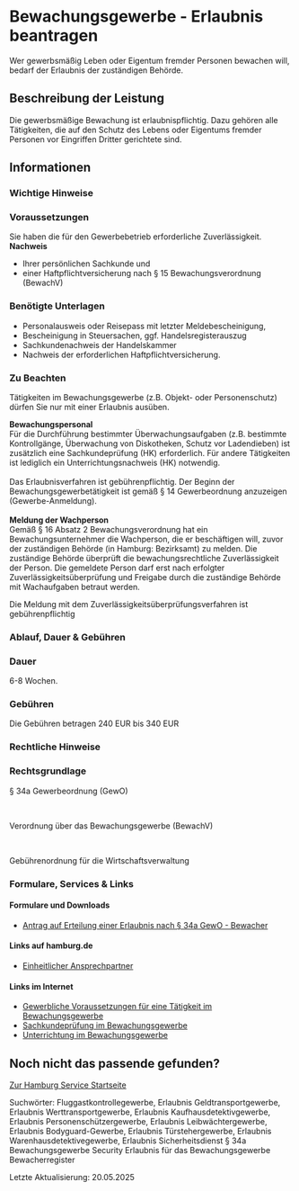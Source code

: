 




Bewachungsgewerbe - Erlaubnis beantragen
========================================

Wer gewerbsmäßig Leben oder Eigentum fremder Personen bewachen will, bedarf der Erlaubnis der zuständigen Behörde.

Beschreibung der Leistung
-------------------------

Die gewerbsmäßige Bewachung ist erlaubnispflichtig. Dazu gehören alle Tätigkeiten, die auf den Schutz des Lebens oder Eigentums fremder Personen vor Eingriffen Dritter gerichtete sind.

Informationen
-------------

### Wichtige Hinweise

### Voraussetzungen

Sie haben die für den Gewerbebetrieb erforderliche Zuverlässigkeit.  
**Nachweis**

* Ihrer persönlichen Sachkunde und
* einer Haftpflichtversicherung nach § 15 Bewachungsverordnung (BewachV)

### Benötigte Unterlagen

* Personalausweis oder Reisepass mit letzter Meldebescheinigung,
* Bescheinigung in Steuersachen, ggf. Handelsregisterauszug
* Sachkundenachweis der Handelskammer
* Nachweis der erforderlichen Haftpflichtversicherung.

### Zu Beachten

Tätigkeiten im Bewachungsgewerbe (z.B. Objekt- oder Personenschutz) dürfen Sie nur mit einer Erlaubnis ausüben.  
  
**Bewachungspersonal**  
Für die Durchführung bestimmter Überwachungsaufgaben (z.B. bestimmte Kontrollgänge, Überwachung von Diskotheken, Schutz vor Ladendieben) ist zusätzlich eine Sachkundeprüfung (HK) erforderlich. Für andere Tätigkeiten ist lediglich ein Unterrichtungsnachweis (HK) notwendig.  
   
Das Erlaubnisverfahren ist gebührenpflichtig. Der Beginn der Bewachungsgewerbetätigkeit ist gemäß § 14 Gewerbeordnung anzuzeigen (Gewerbe-Anmeldung).  
   
**Meldung der Wachperson**  
Gemäß § 16 Absatz 2 Bewachungsverordnung hat ein Bewachungsunternehmer die Wachperson, die er beschäftigen will, zuvor der zuständigen Behörde (in Hamburg: Bezirksamt) zu melden. Die zuständige Behörde überprüft die bewachungsrechtliche Zuverlässigkeit der Person. Die gemeldete Person darf erst nach erfolgter Zuverlässigkeitsüberprüfung und Freigabe durch die zuständige Behörde mit Wachaufgaben betraut werden.  
  
Die Meldung mit dem Zuverlässigkeitsüberprüfungsverfahren ist gebührenpflichtig

### Ablauf, Dauer & Gebühren

### Dauer

6-8 Wochen.

### Gebühren

Die Gebühren betragen 240 EUR bis 340 EUR

### Rechtliche Hinweise

### Rechtsgrundlage

§ 34a Gewerbeordnung (GewO)  
  
   
  
Verordnung über das Bewachungsgewerbe (BewachV)  
  
   
  
Gebührenordnung für die Wirtschaftsverwaltung

### Formulare, Services & Links

#### Formulare und Downloads

* [Antrag auf Erteilung einer Erlaubnis nach § 34a GewO - Bewacher](https://fhh1.hamburg.de/Dibis/form/pdf/Formular_Erlaubnis_Bewachung_barrierefrei.pdf)

#### Links auf hamburg.de

* [Einheitlicher Ansprechpartner](https://www.hamburg.de/politik-und-verwaltung/behoerden/bwi/services/einheitlicher-ansprechpartner)

#### Links im Internet

* [Gewerbliche Voraussetzungen für eine Tätigkeit im Bewachungsgewerbe](https://www.hk24.de/unternehmensfoerderung_und_start/sach_fachkundepruefungen_genehmigung/dienstl/bewachung/bewachungsgewerbe1/1162722)
* [Sachkundeprüfung im Bewachungsgewerbe](https://www.hk24.de/produktmarken/ausbildung-weiterbildung/sachkunde-fachkunde-pruefungen/dienstl/anmeldung-termine-sachkundepruefung/1162720)
* [Unterrichtung im Bewachungsgewerbe](https://www.hk24.de/produktmarken/ausbildung-weiterbildung/sachkunde-fachkunde-pruefungen/dienstl/bewachungsgewerbetermine-termine/1162716)

Noch nicht das passende gefunden?
---------------------------------

 [Zur Hamburg Service Startseite](/service/)

Suchwörter: Fluggastkontrollegewerbe, Erlaubnis Geldtransportgewerbe, Erlaubnis Werttransportgewerbe, Erlaubnis Kaufhausdetektivgewerbe, Erlaubnis Personenschützergewerbe, Erlaubnis Leibwächtergewerbe, Erlaubnis Bodyguard-Gewerbe, Erlaubnis Türstehergewerbe, Erlaubnis Warenhausdetektivegewerbe, Erlaubnis Sicherheitsdienst § 34a Bewachungsgewerbe Security Erlaubnis für das Bewachungsgewerbe Bewacherregister

Letzte Aktualisierung: 20.05.2025

